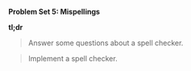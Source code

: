 <b>Problem Set 5: Mispellings</b>

<b>tl;dr</b>

>  Answer some questions about a spell checker.

>  Implement a spell checker.
